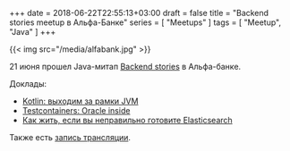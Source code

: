 +++
date = 2018-06-22T22:55:13+03:00
draft = false
title = "Backend stories meetup в Альфа-Банке"
series = [ "Meetups" ]
tags = [ "Meetup", "Java" ]
+++

{{< img src="/media/alfabank.jpg" >}}

21 июня прошел Java-митап [Backend stories](https://hr.alfabank.ru/events/backend-stories-meetup) в Альфа-банке.

Доклады:

* [Kotlin: выходим за рамки JVM](https://twitter.com/evgzakharov88/status/1009847790548258819)
* [Testcontainers: Oracle inside](https://www.slideshare.net/MikhailFomichev1/testcontainers-oracle-inside/MikhailFomichev1/testcontainers-oracle-inside)
* [Как жить, если вы неправильно готовите Elasticsearch](http://dddpaul.github.io/blog/presentations/Elasticsearch-1.pdf)

Также есть [запись трансляции](https://www.youtube.com/watch?v=XT4nk89aSvY).
